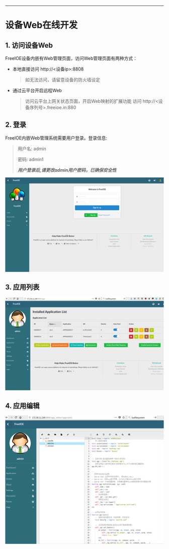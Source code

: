 
---

# 设备Web在线开发


## 1. 访问设备Web

FreeIOE设备内嵌有Web管理页面，访问Web管理页面有两种方式：

* 本地直接访问 http://&lt;设备ip&gt;:8808
	> 如无法访问，请留意设备的防火墙设定
* 通过云平台开启远程Web
	> 访问云平台上网关状态页面，开启Web映射的扩展功能
	> 访问 http://&lt;设备序列号&gt;.freeioe.in:880

## 2. 登录

FreeIOE内嵌Web管理系统需要用户登录。登录信息:
> 用户名: admin
>
> 密码: admin1
>
> ***用户登录后,请更改admin用户密码，已确保安全性***


![用户登录页面](assets/login.png "用户登录")


## 3. 应用列表

![应用列表页面](assets/app_list.png "应用列表")


## 4. 应用编辑

![应用编辑页面](assets/app_edit.png "应用编辑")

